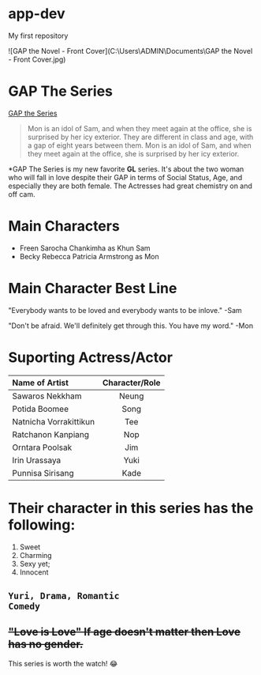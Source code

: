 # app-dev
My first repository

![GAP the Novel -  Front Cover](C:\Users\ADMIN\Documents\GAP the Novel -  Front Cover.jpg)

# **GAP The Series**
[GAP the Series](https://youtu.be/f7Kso0QOaiE)

>Mon is an idol of Sam, and when they meet again at the office, she is surprised by her icy exterior. They are different in class and age, with a gap of eight years between them. Mon is an idol of Sam, and when they meet again at the office, she is surprised by her icy exterior.

*GAP The Series is my new favorite **GL** series. It's about the two woman  who will fall in love despite their GAP in terms of Social Status, Age, and especially they are both female. The Actresses had great chemistry on and off cam.
# Main Characters
- Freen Sarocha Chankimha as Khun Sam
- Becky Rebecca Patricia Armstrong as Mon
# Main Character Best Line
"Everybody wants to be loved and everybody wants to be inlove." -Sam

"Don't be afraid. We'll definitely get through this. You have my word." -Mon

# Suporting Actress/Actor
| **Name of Artist**            | **Character/Role** | 
| :---                          |    :----:      |  
| Sawaros Nekkham               | Neung          |
| Potida Boomee                 | Song           |
| Natnicha Vorrakittikun        | Tee            | 
| Ratchanon Kanpiang            | Nop            |
| Orntara Poolsak               | Jim            |
| Irin Urassaya                 | Yuki           |
| Punnisa Sirisang              | Kade           |

# Their character in this series has the following:
1. Sweet
2. Charming
3. Sexy yet;
4. Innocent

<code>Yuri, Drama, Romantic Comedy</code>
---
~~"Love is Love" If age doesn't matter then Love has no gender.~~
---
This series is worth the watch! :joy:
